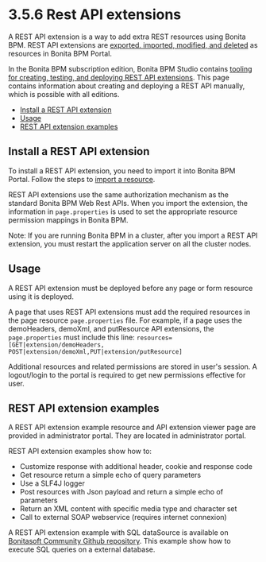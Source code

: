 # 3.5.6 Rest API extensions

A REST API extension is a way to add extra REST resources using Bonita BPM. REST API extensions are [exported. imported, modified, and deleted](/resource-management.html) as resources in Bonita BPM Portal. 

In the Bonita BPM subscription edition, Bonita BPM Studio contains [tooling for creating, testing, and deploying REST API extensions](/rest-api-extensions.html). 
This page contains information about creating and deploying a REST API manually, which is possible with all editions.

* [Install a REST API extension](#install)
* [Usage](#usage)
* [REST API extension examples](#example)

## Install a REST API extension

To install a REST API extension, you need to import it into Bonita BPM Portal.
Follow the steps to [import a resource](/resource-management.html#import).

REST API extensions use the same authorization mechanism as the standard Bonita BPM Web Rest APIs.
When you import the extension, the information in `page.properties` is used to set the appropriate
resource permission mappings in Bonita BPM.

Note: If you are running Bonita BPM in a cluster, after you import a REST API extension, you must restart the
application server on all the cluster nodes. 

## Usage

A REST API extension must be deployed before any page or form resource using it is deployed.

A page that uses REST API extensions must add the required resources in the page resource
`page.properties` file.
For example, if a page uses the demoHeaders, demoXml, and putResource API extensions, the
`page.properties` must include this line:
`
resources=[GET|extension/demoHeaders, POST|extension/demoXml,PUT|extension/putResource]
`

Additional resources and related permissions are stored in user's session. A logout/login to the portal is required
to get new permissions effective for user.

## REST API extension examples

A REST API extension example resource and API extension viewer page are provided in administrator portal. They are
located in administrator portal.

REST API extension examples show how to:

* Customize response with additional header, cookie and response code
* Get resource return a simple echo of query parameters
* Use a SLF4J logger
* Post resources with Json payload and return a simple echo of parameters
* Return an XML content with specific media type and character set
* Call to external SOAP webservice (requires internet connexion)

A REST API extension example with SQL dataSource is available on [Bonitasoft Community Github
repository](https://github.com/Bonitasoft-Community/rest-api-sql-data-source). This example show how to execute SQL queries on a external database.